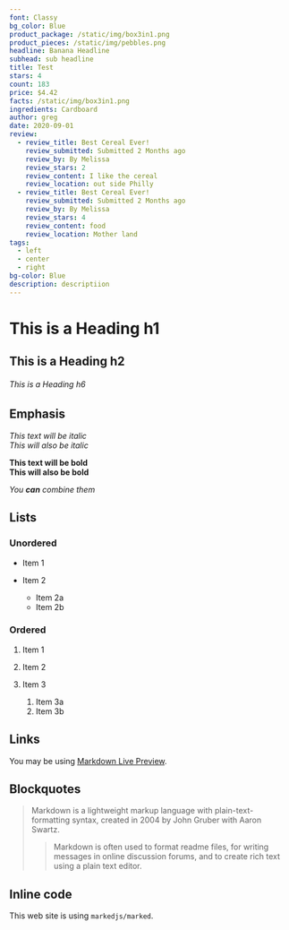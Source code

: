 ```yaml
---
font: Classy
bg_color: Blue
product_package: /static/img/box3in1.png
product_pieces: /static/img/pebbles.png
headline: Banana Headline
subhead: sub headline
title: Test
stars: 4
count: 183
price: $4.42
facts: /static/img/box3in1.png
ingredients: Cardboard
author: greg
date: 2020-09-01
review:
  - review_title: Best Cereal Ever!
    review_submitted: Submitted 2 Months ago
    review_by: By Melissa
    review_stars: 2
    review_content: I like the cereal
    review_location: out side Philly
  - review_title: Best Cereal Ever!
    review_submitted: Submitted 2 Months ago
    review_by: By Melissa
    review_stars: 4
    review_content: food
    review_location: Mother land
tags:
  - left
  - center
  - right
bg-color: Blue
description: descriptiion
---
```

# This is a Heading h1

## This is a Heading h2

###### This is a Heading h6

## Emphasis

*This text will be italic*\
*This will also be italic*

**This text will be bold**\
**This will also be bold**

*You **can** combine them*

## Lists

### Unordered

* Item 1
* Item 2

  * Item 2a
  * Item 2b

### Ordered

1. Item 1
2. Item 2
3. Item 3

   1. Item 3a
   2. Item 3b

## Links

You may be using [Markdown Live Preview](https://markdownlivepreview.com/).

## Blockquotes

> Markdown is a lightweight markup language with plain-text-formatting syntax, created in 2004 by John Gruber with Aaron Swartz.
>
> > Markdown is often used to format readme files, for writing messages in online discussion forums, and to create rich text using a plain text editor.

## Inline code

This web site is using `markedjs/marked`.